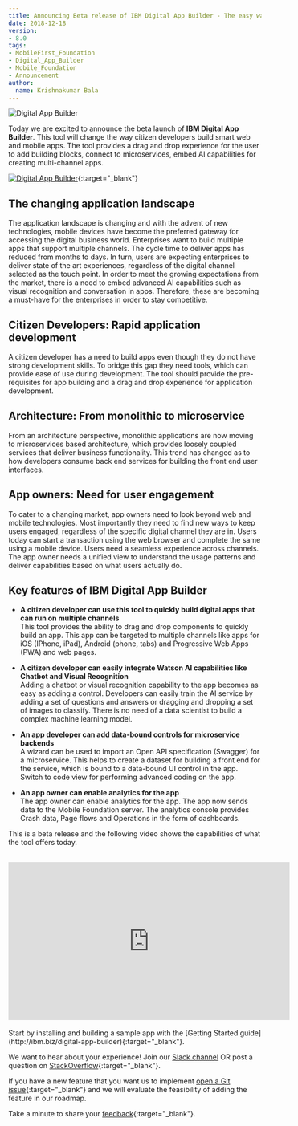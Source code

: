 ```yaml
---
title: Announcing Beta release of IBM Digital App Builder - The easy way to build smart apps
date: 2018-12-18
version:
- 8.0
tags:
- MobileFirst_Foundation
- Digital_App_Builder
- Mobile_Foundation
- Announcement
author:
  name: Krishnakumar Bala
---
```

![Digital App Builder]({{site.baseurl}}/assets/blog/2018-12-18-announcement-digital-app-builder/banner-digital-app-builder.png)

Today we are excited to announce the beta launch of **IBM Digital App Builder**. This tool will change the way citizen developers build smart web and mobile apps. The tool  provides a drag and drop experience for the user to add building blocks, connect to microservices, embed AI capabilities for creating multi-channel apps.

[![Digital App Builder]({{site.baseurl}}/assets/blog/2018-12-18-announcement-digital-app-builder/download-dab.png)](https://epwt-www.mybluemix.net/software/support/trial/cst/programwebsite.wss?siteId=505&tabId=939&w=ua0vqv&p=za6q9ljnm){:target="_blank"}

## The changing application landscape

The application landscape is changing and with the advent of new technologies, mobile devices have become the preferred gateway for accessing the digital business world.  Enterprises want to build multiple apps that support multiple channels.  The cycle time to deliver apps has reduced from months to days. In turn, users are expecting enterprises to deliver state of the art experiences, regardless of the digital channel selected as the touch point.  In order to meet the growing expectations from the market, there is a need to embed advanced AI capabilities such as visual recognition and conversation in apps.  Therefore, these are becoming a must-have for the enterprises in order to stay competitive. 

## Citizen Developers: Rapid application development

A citizen developer has a need to build apps even though they do not have strong development skills.  To bridge this gap they need tools, which can provide ease of use during development.  The tool should provide the pre-requisites for app building and a drag and drop experience for application development.

## Architecture: From monolithic to microservice

From an architecture perspective, monolithic applications are now moving to microservices based architecture, which provides loosely coupled services that deliver business functionality.  This trend has changed as to how developers consume back end services for building the front end user interfaces.

## App owners: Need for user engagement

To cater to a changing market, app owners need to look beyond web and mobile technologies. Most importantly they need to find new ways to keep users engaged, regardless of the specific digital channel they are in.  Users today can start a transaction using the web browser and complete the same using a mobile device.  Users need a seamless experience across channels. The app owner needs a unified view to understand  the usage patterns and deliver capabilities based on what users actually do.

## Key features of IBM Digital App Builder

* **A citizen developer can use this tool to quickly build digital apps that can run on multiple channels**<br/>
  This tool provides the ability to drag and drop components to quickly build an app. This app can be targeted to multiple channels like apps for iOS (IPhone, iPad), Android (phone, tabs) and Progressive Web Apps (PWA) and web pages.

* **A citizen developer can easily integrate Watson AI capabilities like Chatbot and Visual Recognition**<br/>
  Adding a chatbot or visual recognition capability to the app becomes as easy as adding a control. Developers can easily train the AI service by adding a set of questions and answers or dragging and dropping a set of images to classify. There is no need of a data scientist to build a complex machine learning model.

* **An app developer can add data-bound controls for microservice backends** <br/>
  A wizard can be used to import an Open API specification (Swagger) for a microservice. This  helps to create a dataset for building a front end for the service, which is bound to a data-bound UI control in the app. Switch to code view for performing advanced coding on the app.

* **An app owner can enable analytics for the app**<br/>
  The app owner can enable analytics for the app. The app now sends data to the Mobile Foundation server. The analytics console provides Crash data, Page flows and Operations in the form of dashboards.

 This is a beta release and the following video shows the capabilities of what the tool offers today.

<br/>
<div class="sizer">
    <div class="embed-responsive embed-responsive-16by9">
        <iframe width="560" height="315" src="https://www.youtube.com/embed/k1vEUuR_GrY?rel=0&amp;showinfo=0" frameborder="0" allow="autoplay; encrypted-media" allowfullscreen></iframe>
    </div>
</div>

<br/>
Start by installing and building a sample app with the [Getting Started guide](http://ibm.biz/digital-app-builder){:target="_blank"}.

We want to hear about your experience! Join our [Slack channel](https://mfpdev.slack.com/messages/CE8MGDD7E) OR post a question on [StackOverflow](https://stackoverflow.com/questions/tagged/ibm-digital-app-builder){:target="_blank"}.

If you have a new feature that you want us to implement [open a Git issue](https://github.com/MobileFirst-Platform-Developer-Center/Digital-App-Builder/issues){:target="_blank"} and we will evaluate the feasibility of adding the feature in our roadmap.

Take a minute to share your [feedback](https://www.surveygizmo.com/s3/4627635/Digital-App-Builder-Feedback){:target="_blank"}. 
